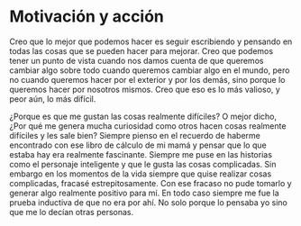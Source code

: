 # Motivación y acción
Creo que lo mejor que podemos hacer es seguir escribiendo y pensando en todas las cosas
que se pueden hacer para mejorar.
Creo que podemos tener un punto de vista cuando nos damos cuenta de que queremos cambiar algo
sobre todo cuando queremos cambiar algo en el mundo,
pero no cuando queremos hacer por el exterior y por los demás,
sino porque lo queremos hacer por nosotros mismos.
Creo que eso es lo más valioso, y peor aún, lo más difícil.

¿Porque es que me gustan las cosas realmente difíciles?
O mejor dicho,
¿Por qué me genera mucha curiosidad como otros hacen cosas realmente difíciles y les sale bien?
Siempre pienso en el recuerdo de haberme encontrado con ese libro de cálculo de mi mamá
y pensar que lo que estaba hay era realmente fascinante.
Siempre me puse en las historias como el personaje inteligente y que le gusta las cosas complicadas.
Sin embargo en los momentos de la vida siempre que quise realizar cosas complicadas,
fracasé estrepitosamente.
Con ese fracaso no pude tomarlo y generar algo realmente positivo para mí.
En todo caso siempre me fue la prueba inductiva de que no era por ahí.
No solo porque lo pensaba yo sino que me lo decían otras personas.

